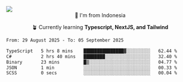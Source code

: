 
<img align = "center" src="https://readme-typing-svg.herokuapp.com?font=Fira+Code&size=25&pause=1000&color=00F713&center=true&vCenter=true&random=false&width=850&height=70&lines=Hi+There+%F0%9F%91%8B%2C+Im+Julian+Caesar;"/>
<br>

<div align = "center">
  📌 I'm from Indonesia
  
  🪴 Currently learning **Typescript, NextJS, and Tailwind**
</div>

<!--START_SECTION:waka-->

```txt
From: 29 August 2025 - To: 05 September 2025

TypeScript   5 hrs 8 mins    ███████████████▓░░░░░░░░░   62.44 %
C#           2 hrs 40 mins   ████████░░░░░░░░░░░░░░░░░   32.40 %
Binary       23 mins         █▒░░░░░░░░░░░░░░░░░░░░░░░   04.77 %
JSON         1 min           ░░░░░░░░░░░░░░░░░░░░░░░░░   00.33 %
SCSS         0 secs          ░░░░░░░░░░░░░░░░░░░░░░░░░   00.04 %
```

<!--END_SECTION:waka-->

